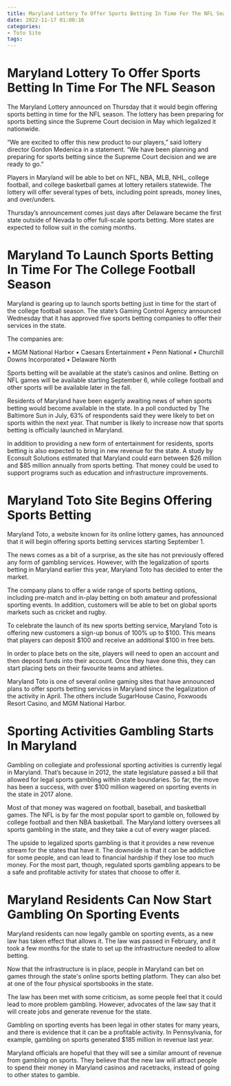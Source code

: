 ```yaml
---
title: Maryland Lottery To Offer Sports Betting In Time For The NFL Season
date: 2022-11-17 01:00:16
categories:
- Toto Site
tags:
---
```



#  Maryland Lottery To Offer Sports Betting In Time For The NFL Season

The Maryland Lottery announced on Thursday that it would begin offering sports betting in time for the NFL season. The lottery has been preparing for sports betting since the Supreme Court decision in May which legalized it nationwide.

“We are excited to offer this new product to our players,” said lottery director Gordon Medenica in a statement. “We have been planning and preparing for sports betting since the Supreme Court decision and we are ready to go.”

Players in Maryland will be able to bet on NFL, NBA, MLB, NHL, college football, and college basketball games at lottery retailers statewide. The lottery will offer several types of bets, including point spreads, money lines, and over/unders.

Thursday’s announcement comes just days after Delaware became the first state outside of Nevada to offer full-scale sports betting. More states are expected to follow suit in the coming months.

#  Maryland To Launch Sports Betting In Time For The College Football Season

Maryland is gearing up to launch sports betting just in time for the start of the college football season. The state’s Gaming Control Agency announced Wednesday that it has approved five sports betting companies to offer their services in the state.

The companies are:

• MGM National Harbor
• Caesars Entertainment
• Penn National
• Churchill Downs Incorporated
• Delaware North

Sports betting will be available at the state’s casinos and online. Betting on NFL games will be available starting September 6, while college football and other sports will be available later in the fall.

Residents of Maryland have been eagerly awaiting news of when sports betting would become available in the state. In a poll conducted by The Baltimore Sun in July, 63% of respondents said they were likely to bet on sports within the next year. That number is likely to increase now that sports betting is officially launched in Maryland.

In addition to providing a new form of entertainment for residents, sports betting is also expected to bring in new revenue for the state. A study by Econsult Solutions estimated that Maryland could earn between $26 million and $85 million annually from sports betting. That money could be used to support programs such as education and infrastructure improvements.

#  Maryland Toto Site Begins Offering Sports Betting

Maryland Toto, a website known for its online lottery games, has announced that it will begin offering sports betting services starting September 1.

The news comes as a bit of a surprise, as the site has not previously offered any form of gambling services. However, with the legalization of sports betting in Maryland earlier this year, Maryland Toto has decided to enter the market.

The company plans to offer a wide range of sports betting options, including pre-match and in-play betting on both amateur and professional sporting events. In addition, customers will be able to bet on global sports markets such as cricket and rugby.

To celebrate the launch of its new sports betting service, Maryland Toto is offering new customers a sign-up bonus of 100% up to $100. This means that players can deposit $100 and receive an additional $100 in free bets.

In order to place bets on the site, players will need to open an account and then deposit funds into their account. Once they have done this, they can start placing bets on their favourite teams and athletes.

Maryland Toto is one of several online gaming sites that have announced plans to offer sports betting services in Maryland since the legalization of the activity in April. The others include SugarHouse Casino, Foxwoods Resort Casino, and MGM National Harbor.

#  Sporting Activities Gambling Starts In Maryland

Gambling on collegiate and professional sporting activities is currently legal in Maryland. That’s because in 2012, the state legislature passed a bill that allowed for legal sports gambling within state boundaries. So far, the move has been a success, with over $100 million wagered on sporting events in the state in 2017 alone.

Most of that money was wagered on football, baseball, and basketball games. The NFL is by far the most popular sport to gamble on, followed by college football and then NBA basketball. The Maryland lottery oversees all sports gambling in the state, and they take a cut of every wager placed.

The upside to legalized sports gambling is that it provides a new revenue stream for the states that have it. The downside is that it can be addictive for some people, and can lead to financial hardship if they lose too much money. For the most part, though, regulated sports gambling appears to be a safe and profitable activity for states that choose to offer it.

#  Maryland Residents Can Now Start Gambling On Sporting Events

Maryland residents can now legally gamble on sporting events, as a new law has taken effect that allows it. The law was passed in February, and it took a few months for the state to set up the infrastructure needed to allow betting.

Now that the infrastructure is in place, people in Maryland can bet on games through the state's online sports betting platform. They can also bet at one of the four physical sportsbooks in the state.

The law has been met with some criticism, as some people feel that it could lead to more problem gambling. However, advocates of the law say that it will create jobs and generate revenue for the state.

Gambling on sporting events has been legal in other states for many years, and there is evidence that it can be a profitable activity. In Pennsylvania, for example, gambling on sports generated $185 million in revenue last year.

Maryland officials are hopeful that they will see a similar amount of revenue from gambling on sports. They believe that the new law will attract people to spend their money in Maryland casinos and racetracks, instead of going to other states to gamble.